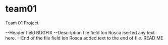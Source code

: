 # team01
Team 01 Project

--Header field
BUGFIX
--Description file field
Ion Rosca iserted any text here.
--End of the file field
Ion Rosca added text to the end of file.
READ ME
